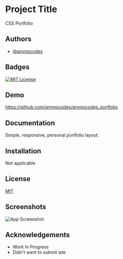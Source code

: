 # Project Title

CSS Portfolio

## Authors

- [@ammocodes](https://github.com/ammocodes)

## Badges

[![MIT License](https://img.shields.io/badge/License-MIT-green.svg)](https://choosealicense.com/licenses/mit/)

## Demo

https://github.com/ammocodes/ammocodes_portfolio

## Documentation

Simple, responsive, personal portfolio layout.

## Installation

Not applicable

## License

[MIT](https://choosealicense.com/licenses/mit/)

## Screenshots

![App Screenshot](https://i.imgur.com/HbLy16g.png)

## Acknowledgements

- Work In Progress
- Didn't want to submit late
